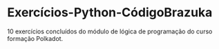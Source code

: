 # Exercícios-Python-CódigoBrazuka
 10 exercícios concluídos do módulo de lógica de programação do curso formação Polkadot.
